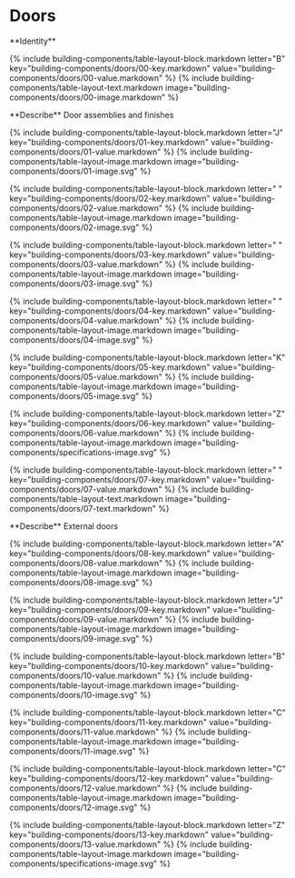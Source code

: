 <div data-role="collapsible" data-inset="false">
	<h1 class="cart-collapsible-div">Doors</h1>

<dl>

<div markdown="1" class="building-components-title">
<span class="transform-to-uppercase">**Identity**</span>
</div>

{% include building-components/table-layout-block.markdown letter="B" key="building-components/doors/00-key.markdown" value="building-components/doors/00-value.markdown" %}
{% include building-components/table-layout-text.markdown image="building-components/doors/00-image.markdown" %}

<div markdown="1" class="building-components-title">
<span class="transform-to-uppercase">**Describe** Door assemblies and finishes</span>
</div>

{% include building-components/table-layout-block.markdown letter="J" key="building-components/doors/01-key.markdown" value="building-components/doors/01-value.markdown" %}
{% include building-components/table-layout-image.markdown image="building-components/doors/01-image.svg" %}

{% include building-components/table-layout-block.markdown letter=" " key="building-components/doors/02-key.markdown" value="building-components/doors/02-value.markdown"  %}
{% include building-components/table-layout-image.markdown image="building-components/doors/02-image.svg" %}

{% include building-components/table-layout-block.markdown letter=" " key="building-components/doors/03-key.markdown" value="building-components/doors/03-value.markdown"  %}
{% include building-components/table-layout-image.markdown image="building-components/doors/03-image.svg" %}

{% include building-components/table-layout-block.markdown letter=" " key="building-components/doors/04-key.markdown" value="building-components/doors/04-value.markdown"  %}
{% include building-components/table-layout-image.markdown image="building-components/doors/04-image.svg" %}

{% include building-components/table-layout-block.markdown letter="K" key="building-components/doors/05-key.markdown" value="building-components/doors/05-value.markdown"  %}
{% include building-components/table-layout-image.markdown image="building-components/doors/05-image.svg" %}

{% include building-components/table-layout-block.markdown letter="Z" key="building-components/doors/06-key.markdown" value="building-components/doors/06-value.markdown"  %}
{% include building-components/table-layout-image.markdown image="building-components/specifications-image.svg" %}

{% include building-components/table-layout-block.markdown letter=" " key="building-components/doors/07-key.markdown" value="building-components/doors/07-value.markdown"  %}
{% include building-components/table-layout-text.markdown image="building-components/doors/07-text.markdown" %}

<div markdown="1" class="building-components-title">
<span class="transform-to-uppercase">**Describe** External doors</span>
</div>

{% include building-components/table-layout-block.markdown letter="A" key="building-components/doors/08-key.markdown" value="building-components/doors/08-value.markdown"  %}
{% include building-components/table-layout-image.markdown image="building-components/doors/08-image.svg" %}

{% include building-components/table-layout-block.markdown letter="J" key="building-components/doors/09-key.markdown" value="building-components/doors/09-value.markdown"  %}
{% include building-components/table-layout-image.markdown image="building-components/doors/09-image.svg" %}

{% include building-components/table-layout-block.markdown letter="B" key="building-components/doors/10-key.markdown" value="building-components/doors/10-value.markdown"  %}
{% include building-components/table-layout-image.markdown image="building-components/doors/10-image.svg" %}

{% include building-components/table-layout-block.markdown letter="C" key="building-components/doors/11-key.markdown" value="building-components/doors/11-value.markdown"  %}
{% include building-components/table-layout-image.markdown image="building-components/doors/11-image.svg" %}

{% include building-components/table-layout-block.markdown letter="C" key="building-components/doors/12-key.markdown" value="building-components/doors/12-value.markdown"  %}
{% include building-components/table-layout-image.markdown image="building-components/doors/12-image.svg" %}

{% include building-components/table-layout-block.markdown letter="Z" key="building-components/doors/13-key.markdown" value="building-components/doors/13-value.markdown"  %}
{% include building-components/table-layout-image.markdown image="building-components/specifications-image.svg" %}

</dl></div>